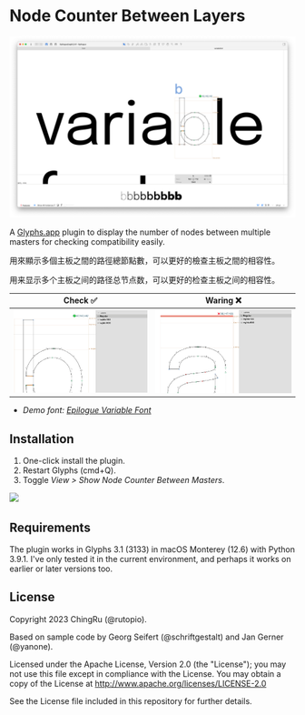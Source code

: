 # Node Counter Between Layers

![](cover.png)


A [Glyphs.app](https://glyphsapp.com/) plugin to display the number of nodes between multiple masters for checking compatibility easily.

用來顯示多個主板之間的路徑總節點數，可以更好的檢查主板之間的相容性。

用来显示多个主板之间的路径总节点数，可以更好的检查主板之间的相容性。

|Check ✅|Waring ❌|
|:---:|:---:|
|![](demo1.png)|![](demo2.png)|

- *Demo font: [Epilogue Variable Font](https://github.com/Etcetera-Type-Co/Epilogue)*


## Installation

1. One-click install the plugin.
2. Restart Glyphs (cmd+Q).
3. Toggle *View > Show Node Counter Between Masters*.

![](customized.png)

## Requirements

The plugin works in Glyphs 3.1 (3133) in macOS Monterey (12.6) with Python 3.9.1. I've only tested it in the current environment, and perhaps it works on earlier or later versions too.

## License

Copyright 2023 ChingRu (@rutopio).

Based on sample code by Georg Seifert (@schriftgestalt) and Jan Gerner (@yanone).

Licensed under the Apache License, Version 2.0 (the "License"); you may not use this file except in compliance with the License. You may obtain a copy of the License at http://www.apache.org/licenses/LICENSE-2.0

See the License file included in this repository for further details.
